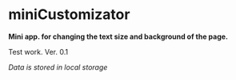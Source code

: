 # miniCustomizator
<b>Mini app. for changing the text size and background of the page.</b>
<p>Test work. Ver. 0.1</p>
<i>Data is stored in local storage</i>
